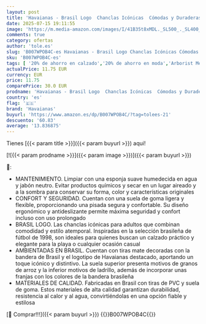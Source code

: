 ```yaml
---
layout: post
title: 'Havaianas - Brasil Logo  Chanclas Icónicas  Cómodas y Duraderas  Tiras con Bandera de Brasil y Suela Antideslizante con Franjas de Colores  Adultos Unisex'
date: 2025-07-15 19:11:55
image: 'https://m.media-amazon.com/images/I/41B35t8xMDL._SL500_._SL400_.jpg'
comments: true
category: ofertas
author: 'tole.es'
slug: 'B007WPOB4C-es Havaianas - Brasil Logo Chanclas Icónicas Cómodas y...'
sku: 'B007WPOB4C-es'
tags: [ '20% de ahorro en calzado','20% de ahorro en moda','Arborist Merchandising Root','Básicos de Moda','Días de primavera, hasta -50%','Havaianas','Ideas para regalos en Moda y Accesorios','Moda','Moda Hombre','Outlet de Zapatos','Prime Student -10% adicional en una selección de Moda','Rebajas en zapatos hombre','Sandalias de dedo para hombre','Self Service','Special Features Stores','Vuelta al cole para niña','Vuelta al cole para niño','Zapatos para hombre','Zapatos para mujer con 4 estrellas','Zapatos: -10% adicional en una selección de Moda','c8538d25-3af9-48d3-aeff-5f3ce5572a36_0','c8538d25-3af9-48d3-aeff-5f3ce5572a36_2901','c8538d25-3af9-48d3-aeff-5f3ce5572a36_4201','c8538d25-3af9-48d3-aeff-5f3ce5572a36_4701','c8538d25-3af9-48d3-aeff-5f3ce5572a36_4801','c8538d25-3af9-48d3-aeff-5f3ce5572a36_4901','c8538d25-3af9-48d3-aeff-5f3ce5572a36_5401','c8538d25-3af9-48d3-aeff-5f3ce5572a36_6001','c8538d25-3af9-48d3-aeff-5f3ce5572a36_6501','c8538d25-3af9-48d3-aeff-5f3ce5572a36_8301','c8538d25-3af9-48d3-aeff-5f3ce5572a36_9001','c8538d25-3af9-48d3-aeff-5f3ce5572a36_9501','chanclas','havaianas','🇪🇸', ]
actualPrice: 11.75 EUR
currency: EUR
price: 11.75
comparePrice: 30.0 EUR
prodname: 'Havaianas - Brasil Logo  Chanclas Icónicas  Cómodas y Duraderas  Tiras con Bandera de Brasil y Suela Antideslizante con Franjas de Colores  Adultos Unisex'
country: 'es'
flag: '🇪🇸'
brand: 'Havaianas'
buyurl: 'https://www.amazon.es/dp/B007WPOB4C/?tag=tolees-21'
descuento: '60.83'
average: '13.836875'
---
```


Tienes [{{< param title >}}]({{< param buyurl >}}) aqui!

[![{{< param prodname >}}]({{< param image >}})]({{< param buyurl >}})

🔎:

- MANTENIMIENTO. Limpiar con una esponja suave humedecida en agua y jabón neutro. Evitar productos químicos y secar en un lugar aireado y a la sombra para conservar su forma, color y características originales
- CONFORT Y SEGURIDAD. Cuentan con una suela de goma ligera y flexible, proporcionando una pisada segura y confortable. Su diseño ergonómico y antideslizante permite máxima seguridad y confort incluso con uso prolongado
- BRASIL LOGO. Las chanclas icónicas para adultos que combinan comodidad y estilo atemporal. Inspiradas en la selección brasileña de fútbol de 1998, son ideales para quienes buscan un calzado práctico y elegante para la playa o cualquier ocasión casual
- AMBIENTADAS EN BRASIL. Cuentan con tiras mate decoradas con la bandera de Brasil y el logotipo de Havaianas destacado, aportando un toque icónico y distintivo. La suela superior presenta motivos de granos de arroz y la inferior motivos de ladrillo, además de incorporar unas franjas con los colores de la bandera brasileña
- MATERIALES DE CALIDAD. Fabricadas en Brasil con tiras de PVC y suela de goma. Estos materiales de alta calidad garantizan durabilidad, resistencia al calor y al agua, convirtiéndolas en una opción fiable y estilosa

[🛒 Comprar!!!]({{< param buyurl >}})
{{<world>}}B007WPOB4C{{</world>}}
